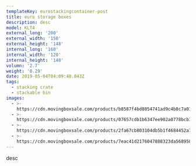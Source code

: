 ```yaml
---
templateKey: eurostackingcontainer-post
title: euro storage boxes
description: desc
model: KLT4
external_long: '200'
external_width: '150'
external_height: '148'
internal_long: '160'
internal_width: '120'
internal_height: '140'
volumn: '2.7'
weight: '0.29'
date: 2019-05-04T04:09:48.043Z
tags:
  - stacking crate
  - stackable bin
images:
  - >-
    https://cdn.movingboxsale.com/products/b8587f4bd8054741ad9c4b8c7a018692.jpg
  - >-
    https://cdn.movingboxsale.com/products/07657cdb1b6347ee902a0778bcb14fde.jpg
  - >-
    https://cdn.movingboxsale.com/products/2fa67cb803104db5b1f4684452a7707d.jpg
  - >-
    https://cdn.movingboxsale.com/products/7eac41d2176047808323da5689585a99.jpg
---
```

desc
